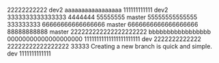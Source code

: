 22222222222
dev2 aaaaaaaaaaaaaaaaa
111111111111
dev2 3333333333333333
4444444
55555555
master 55555555555555
333333333
66666666666666666
master 6666666666666666666
88888888888
master 222222222222222222222
bbbbbbbbbbbbbbbbb
00000000000000000000
11111111111111111111111
dev 2222222222222
22222222222222222
33333
Creating a new branch is quick and simple.
dev 1111111111111